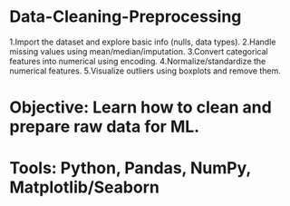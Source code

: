 # Data-Cleaning-Preprocessing
1.Import the dataset and explore basic info (nulls, data types).
2.Handle missing values using mean/median/imputation.
3.Convert categorical features into numerical using encoding.
4.Normalize/standardize the numerical features.
5.Visualize outliers using boxplots and remove them.
#  Objective: Learn how to clean and prepare raw data for ML.
#  Tools: Python, Pandas, NumPy, Matplotlib/Seaborn
